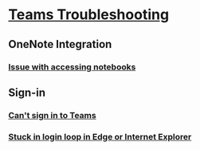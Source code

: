 # [Teams Troubleshooting](index.md)

## OneNote Integration
### [Issue with accessing notebooks](./onenote-integration/issue-access-notebook.md)

## Sign-in
### [Can't sign in to Teams](./sign-in/office-365-accounts-cannot-sign-in.md)
### [Stuck in login loop in Edge or Internet Explorer](./sign-in/sign-in-loop.md)